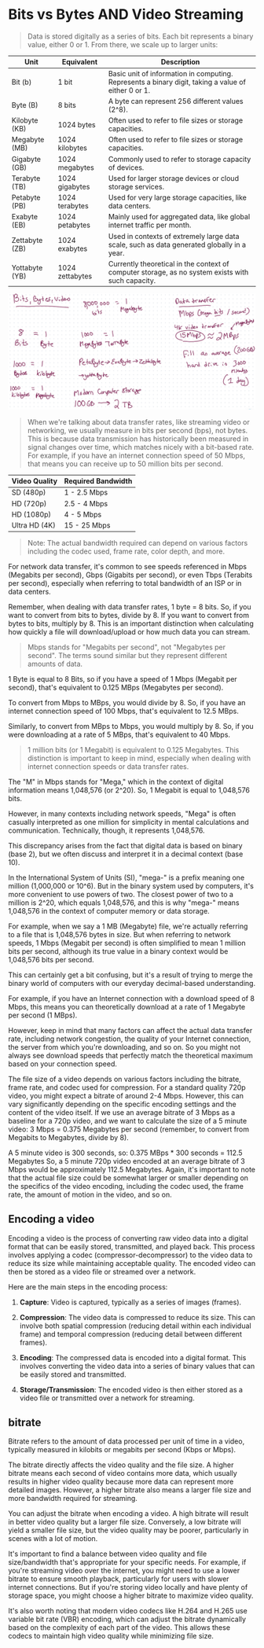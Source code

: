 # Bits vs Bytes AND Video Streaming

> Data is stored digitally as a series of bits. Each bit represents a binary value, either 0 or 1. From there, we scale up to larger units:

| Unit | Equivalent | Description |
|------|------------|-------------|
| Bit (b) | 1 bit | Basic unit of information in computing. Represents a binary digit, taking a value of either 0 or 1. |
| Byte (B) | 8 bits | A byte can represent 256 different values (2^8). |
| Kilobyte (KB) | 1024 bytes | Often used to refer to file sizes or storage capacities. |
| Megabyte (MB) | 1024 kilobytes | Often used to refer to file sizes or storage capacities. |
| Gigabyte (GB) | 1024 megabytes | Commonly used to refer to storage capacity of devices. |
| Terabyte (TB) | 1024 gigabytes | Used for larger storage devices or cloud storage services. |
| Petabyte (PB) | 1024 terabytes | Used for very large storage capacities, like data centers. |
| Exabyte (EB) | 1024 petabytes | Mainly used for aggregated data, like global internet traffic per month. |
| Zettabyte (ZB) | 1024 exabytes | Used in contexts of extremely large data scale, such as data generated globally in a year. |
| Yottabyte (YB) | 1024 zettabytes | Currently theoretical in the context of computer storage, as no system exists with such capacity. |

![Bits and Bytes Image](./bits_bytes_drawing.png)

> When we're talking about data transfer rates, like streaming video or networking, we usually measure in bits per second (bps), not bytes. This is because data transmission has historically been measured in signal changes over time, which matches nicely with a bit-based rate. For example, if you have an internet connection speed of 50 Mbps, that means you can receive up to 50 million bits per second.

| Video Quality | Required Bandwidth |
|---------------|--------------------|
| SD (480p)     | 1 - 2.5 Mbps       |
| HD (720p)     | 2.5 - 4 Mbps       |
| HD (1080p)    | 4 - 5 Mbps         |
| Ultra HD (4K) | 15 - 25 Mbps       |

> Note: The actual bandwidth required can depend on various factors including the codec used, frame rate, color depth, and more.

For network data transfer, it's common to see speeds referenced in Mbps (Megabits per second), Gbps (Gigabits per second), or even Tbps (Terabits per second), especially when referring to total bandwidth of an ISP or in data centers. 

Remember, when dealing with data transfer rates, 1 byte = 8 bits. So, if you want to convert from bits to bytes, divide by 8. If you want to convert from bytes to bits, multiply by 8. This is an important distinction when calculating how quickly a file will download/upload or how much data you can stream.

> Mbps stands for "Megabits per second", not "Megabytes per second". The terms sound similar but they represent different amounts of data.

1 Byte is equal to 8 Bits, so if you have a speed of 1 Mbps (Megabit per second), that's equivalent to 0.125 MBps (Megabytes per second).

To convert from Mbps to MBps, you would divide by 8. So, if you have an internet connection speed of 100 Mbps, that's equivalent to 12.5 MBps.

Similarly, to convert from MBps to Mbps, you would multiply by 8. So, if you were downloading at a rate of 5 MBps, that's equivalent to 40 Mbps.

> 1 million bits (or 1 Megabit) is equivalent to 0.125 Megabytes. This distinction is important to keep in mind, especially when dealing with internet connection speeds or data transfer rates.

The "M" in Mbps stands for "Mega," which in the context of digital information means 1,048,576 (or 2^20). So, 1 Megabit is equal to 1,048,576 bits. 


However, in many contexts including network speeds, "Mega" is often casually interpreted as one million for simplicity in mental calculations and communication. Technically, though, it represents 1,048,576. 


This discrepancy arises from the fact that digital data is based on binary (base 2), but we often discuss and interpret it in a decimal context (base 10). 


In the International System of Units (SI), "mega-" is a prefix meaning one million (1,000,000 or 10^6). But in the binary system used by computers, it's more convenient to use powers of two. The closest power of two to a million is 2^20, which equals 1,048,576, and this is why "mega-" means 1,048,576 in the context of computer memory or data storage. 


For example, when we say a 1 MB (Megabyte) file, we're actually referring to a file that is 1,048,576 bytes in size. But when referring to network speeds, 1 Mbps (Megabit per second) is often simplified to mean 1 million bits per second, although its true value in a binary context would be 1,048,576 bits per second. 


This can certainly get a bit confusing, but it's a result of trying to merge the binary world of computers with our everyday decimal-based understanding.

For example, if you have an Internet connection with a download speed of 8 Mbps, this means you can theoretically download at a rate of 1 Megabyte per second (1 MBps).

However, keep in mind that many factors can affect the actual data transfer rate, including network congestion, the quality of your Internet connection, the server from which you're downloading, and so on. So you might not always see download speeds that perfectly match the theoretical maximum based on your connection speed.

The file size of a video depends on various factors including the bitrate, frame rate, and codec used for compression. For a standard quality 720p video, you might expect a bitrate of around 2-4 Mbps. However, this can vary significantly depending on the specific encoding settings and the content of the video itself.
If we use an average bitrate of 3 Mbps as a baseline for a 720p video, and we want to calculate the size of a 5 minute video:
3 Mbps = 0.375 Megabytes per second (remember, to convert from Megabits to Megabytes, divide by 8).

A 5 minute video is 300 seconds, so:
0.375 MBps * 300 seconds = 112.5 Megabytes
So, a 5 minute 720p video encoded at an average bitrate of 3 Mbps would be approximately 112.5 Megabytes.
Again, it's important to note that the actual file size could be somewhat larger or smaller depending on the specifics of the video encoding, including the codec used, the frame rate, the amount of motion in the video, and so on.


## Encoding a video 
Encoding a video is the process of converting raw video data into a digital format that can be easily stored, transmitted, and played back. This process involves applying a codec (compressor-decompressor) to the video data to reduce its size while maintaining acceptable quality. The encoded video can then be stored as a video file or streamed over a network.

Here are the main steps in the encoding process:

1. **Capture**: Video is captured, typically as a series of images (frames).

2. **Compression**: The video data is compressed to reduce its size. This can involve both spatial compression (reducing detail within each individual frame) and temporal compression (reducing detail between different frames).

3. **Encoding**: The compressed data is encoded into a digital format. This involves converting the video data into a series of binary values that can be easily stored and transmitted.

4. **Storage/Transmission**: The encoded video is then either stored as a video file or transmitted over a network for streaming.

## bitrate

Bitrate refers to the amount of data processed per unit of time in a video, typically measured in kilobits or megabits per second (Kbps or Mbps). 

The bitrate directly affects the video quality and the file size. A higher bitrate means each second of video contains more data, which usually results in higher video quality because more data can represent more detailed images. However, a higher bitrate also means a larger file size and more bandwidth required for streaming.

You can adjust the bitrate when encoding a video. A high bitrate will result in better video quality but a larger file size. Conversely, a low bitrate will yield a smaller file size, but the video quality may be poorer, particularly in scenes with a lot of motion.

It's important to find a balance between video quality and file size/bandwidth that's appropriate for your specific needs. For example, if you're streaming video over the internet, you might need to use a lower bitrate to ensure smooth playback, particularly for users with slower internet connections. But if you're storing video locally and have plenty of storage space, you might choose a higher bitrate to maximize video quality.

It's also worth noting that modern video codecs like H.264 and H.265 use variable bit rate (VBR) encoding, which can adjust the bitrate dynamically based on the complexity of each part of the video. This allows these codecs to maintain high video quality while minimizing file size.

